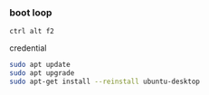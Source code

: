 ### boot loop
`ctrl alt f2`

credential
```bash
sudo apt update
sudo apt upgrade
sudo apt-get install --reinstall ubuntu-desktop
```
